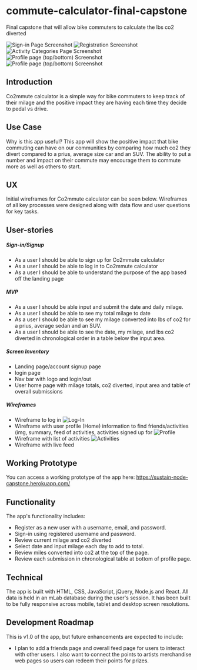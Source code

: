 # commute-calculator-final-capstone
Final capstone that will allow bike commuters to calculate the lbs co2 diverted

![Sign-in Page Screenshot](https://github.com/LeahBorns/sustain-node-capstone/blob/master/github-images/sustain-screen-shots/sustain-sign-in-page.png)
![Registration Screenshot](https://github.com/LeahBorns/sustain-node-capstone/blob/master/github-images/sustain-screen-shots/sustain-registration-page.png)
![Activity Categories Page Screenshot](https://github.com/LeahBorns/sustain-node-capstone/blob/master/github-images/sustain-screen-shots/sustain-categories-page.png)
![Profile page (top/bottom) Screenshot](https://github.com/LeahBorns/sustain-node-capstone/blob/master/github-images/sustain-screen-shots/sustain-profile-page-top.png)
![Profile page (top/bottom) Screenshot](https://github.com/LeahBorns/sustain-node-capstone/blob/master/github-images/sustain-screen-shots/sustain-profile-page-bottom.png)

## Introduction
Co2mmute calculator is a simple way for bike commuters to keep track of their milage and the positive impact they are having each time they decide to pedal vs drive.


## Use Case
Why is this app useful? This app will show the positive impact that bike commuting can have on our communities by comparing how much co2 they divert compared to a prius, average size car and an SUV. The ability to put a number and impact on their commute may encourage them to commute more as well as others to start.

## UX

Initial wireframes for Co2mmute calculator can be seen below. Wireframes of all key processes were designed along with data flow and user questions for key tasks.


## User-stories

##### Sign-in/Signup
* As a user I should be able to sign up for Co2mmute calculator
* As a user I should be able to log in to Co2mmute calculator
* As a user I should be able to understand the purpose of the app based off the landing page

##### MVP
* As a user I should be able input and submit the date and daily milage.
* As a user I should be able to see my total milage to date
* As a user I should be able to see my milage converted into lbs of co2 for a prius, average sedan and an SUV.
* As a user I should be able to see the date, my milage, and lbs co2 diverted in chronological order in a table below the input area.

##### Screen Inventory
* Landing page/account signup page
* login page
* Nav bar with logo and login/out
* User home page with milage totals, co2 diverted, input area and table of overall submissions

##### Wireframes

* Wireframe to log in
![Log-In](https://github.com/LeahBorns/sustain-node-capstone/blob/master/github-images/sustain-wireframe/sustain-node-capstone-wireframe-login.jpg)
* Wireframe with user profile (Home) information to find friends/activities (img, summary, feed of activities, activities signed up for
![Profile](https://github.com/LeahBorns/sustain-node-capstone/blob/master/github-images/sustain-wireframe/sustain-node-capstone-wireframe_profile.jpg)
* Wireframe with list of activities
![Activities](https://github.com/LeahBorns/sustain-node-capstone/blob/master/github-images/sustain-wireframe/sustain-node-capstone-wireframe_activities.jpg)
* Wireframe with live feed


## Working Prototype

You can access a working prototype of the app here: https://sustain-node-capstone.herokuapp.com/

## Functionality
The app's functionality includes:

* Register as a new user with a username, email, and password.
* Sign-in using registered username and password.
* Review current milage and co2 diverted
* Select date and input milage each day to add to total.
* Review miles converted into co2 at the top of the page.
* Review each submission in chronological table at bottom of profile page.


## Technical

The app is built with HTML, CSS, JavaScript, jQuery, Node.js and React. All data is held in an mLab database during the user's session. It has been built to be fully responsive across mobile, tablet and desktop screen resolutions.

## Development Roadmap

This is v1.0 of the app, but future enhancements are expected to include:

* I plan to add a friends page and overall feed page for users to interact with other users. I also want to connect the points to artists merchandise web pages so users can redeem their points for prizes.
